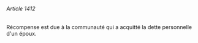 ###### Article 1412

Récompense est due à la communauté qui a acquitté la dette personnelle d'un époux.

